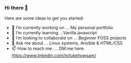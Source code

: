 ### Hi there 👋


Here are some ideas to get you started:

- 🔭 I’m currently working on ... My personal portfolio 
- 🌱 I’m currently learning ...Vanilla javascript 
- 👯 I’m looking to collaborate on ... Beginner FOSS projects 
- 💬 Ask me about ... Linux systems, Ansible & HTML/CSS 
- 📫 How to reach me: ... DM me here: https://www.linkedin.com/in/lukehowsam/ 
